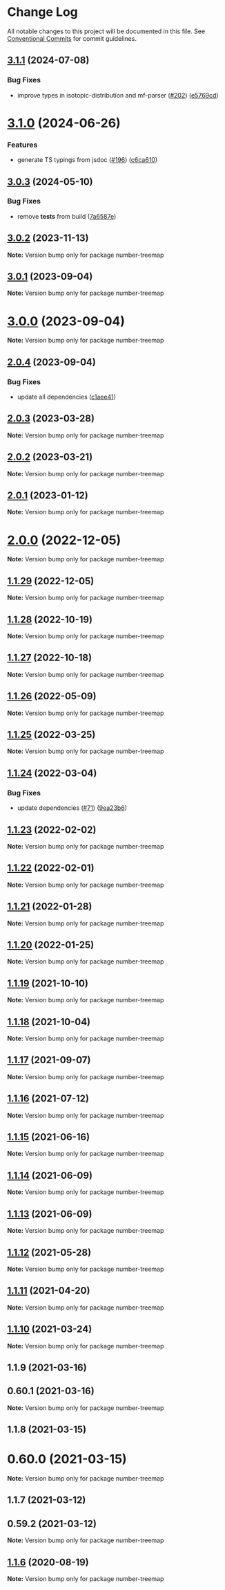 # Change Log

All notable changes to this project will be documented in this file.
See [Conventional Commits](https://conventionalcommits.org) for commit guidelines.

## [3.1.1](https://github.com/cheminfo/mass-tools/compare/number-treemap@3.1.0...number-treemap@3.1.1) (2024-07-08)


### Bug Fixes

* improve types in isotopic-distribution and mf-parser ([#202](https://github.com/cheminfo/mass-tools/issues/202)) ([e5769cd](https://github.com/cheminfo/mass-tools/commit/e5769cd588adb69974abfa60f411bc2dc1887fa6))





# [3.1.0](https://github.com/cheminfo/mass-tools/compare/number-treemap@3.0.3...number-treemap@3.1.0) (2024-06-26)


### Features

* generate TS typings from jsdoc ([#196](https://github.com/cheminfo/mass-tools/issues/196)) ([c6ca610](https://github.com/cheminfo/mass-tools/commit/c6ca610976e04d851420f8b65d8220d39f64a83b))





## [3.0.3](https://github.com/cheminfo/mass-tools/compare/number-treemap@3.0.2...number-treemap@3.0.3) (2024-05-10)


### Bug Fixes

* remove __tests__ from build ([7a6587e](https://github.com/cheminfo/mass-tools/commit/7a6587e2024a4c15763d751ccbdaa65baa5351e2))





## [3.0.2](https://github.com/cheminfo/mass-tools/compare/number-treemap@3.0.1...number-treemap@3.0.2) (2023-11-13)

**Note:** Version bump only for package number-treemap





## [3.0.1](https://github.com/cheminfo/mass-tools/compare/number-treemap@2.0.4...number-treemap@3.0.1) (2023-09-04)

**Note:** Version bump only for package number-treemap





# [3.0.0](https://github.com/cheminfo/mass-tools/compare/number-treemap@2.0.4...number-treemap@3.0.0) (2023-09-04)

**Note:** Version bump only for package number-treemap





## [2.0.4](https://github.com/cheminfo/mass-tools/compare/number-treemap@2.0.3...number-treemap@2.0.4) (2023-09-04)


### Bug Fixes

* update all dependencies ([c1aee41](https://github.com/cheminfo/mass-tools/commit/c1aee417d98ee83caf88489dc60db7ee449c744e))





## [2.0.3](https://github.com/cheminfo/mass-tools/compare/number-treemap@2.0.2...number-treemap@2.0.3) (2023-03-28)

**Note:** Version bump only for package number-treemap





## [2.0.2](https://github.com/cheminfo/mass-tools/compare/number-treemap@2.0.1...number-treemap@2.0.2) (2023-03-21)

**Note:** Version bump only for package number-treemap





## [2.0.1](https://github.com/cheminfo/mass-tools/compare/number-treemap@2.0.0...number-treemap@2.0.1) (2023-01-12)

**Note:** Version bump only for package number-treemap





# [2.0.0](https://github.com/cheminfo/mass-tools/compare/number-treemap@1.1.29...number-treemap@2.0.0) (2022-12-05)

**Note:** Version bump only for package number-treemap

## [1.1.29](https://github.com/cheminfo/mass-tools/compare/number-treemap@1.1.28...number-treemap@1.1.29) (2022-12-05)

**Note:** Version bump only for package number-treemap

## [1.1.28](https://github.com/cheminfo/mass-tools/compare/number-treemap@1.1.27...number-treemap@1.1.28) (2022-10-19)

**Note:** Version bump only for package number-treemap

## [1.1.27](https://github.com/cheminfo/mass-tools/compare/number-treemap@1.1.26...number-treemap@1.1.27) (2022-10-18)

**Note:** Version bump only for package number-treemap

## [1.1.26](https://github.com/cheminfo/mass-tools/compare/number-treemap@1.1.25...number-treemap@1.1.26) (2022-05-09)

**Note:** Version bump only for package number-treemap

## [1.1.25](https://github.com/cheminfo/mass-tools/compare/number-treemap@1.1.24...number-treemap@1.1.25) (2022-03-25)

**Note:** Version bump only for package number-treemap

## [1.1.24](https://github.com/cheminfo/mass-tools/compare/number-treemap@1.1.23...number-treemap@1.1.24) (2022-03-04)

### Bug Fixes

- update dependencies ([#71](https://github.com/cheminfo/mass-tools/issues/71)) ([9ea23b6](https://github.com/cheminfo/mass-tools/commit/9ea23b6683d32489b26b0f9abda97dc69fffaca3))

## [1.1.23](https://github.com/cheminfo/mass-tools/compare/number-treemap@1.1.22...number-treemap@1.1.23) (2022-02-02)

**Note:** Version bump only for package number-treemap

## [1.1.22](https://github.com/cheminfo/mass-tools/compare/number-treemap@1.1.21...number-treemap@1.1.22) (2022-02-01)

**Note:** Version bump only for package number-treemap

## [1.1.21](https://github.com/cheminfo/mass-tools/compare/number-treemap@1.1.20...number-treemap@1.1.21) (2022-01-28)

**Note:** Version bump only for package number-treemap

## [1.1.20](https://github.com/cheminfo/mass-tools/compare/number-treemap@1.1.19...number-treemap@1.1.20) (2022-01-25)

**Note:** Version bump only for package number-treemap

## [1.1.19](https://github.com/cheminfo/mass-tools/compare/number-treemap@1.1.18...number-treemap@1.1.19) (2021-10-10)

**Note:** Version bump only for package number-treemap

## [1.1.18](https://github.com/cheminfo/mass-tools/compare/number-treemap@1.1.17...number-treemap@1.1.18) (2021-10-04)

**Note:** Version bump only for package number-treemap

## [1.1.17](https://github.com/cheminfo/mass-tools/compare/number-treemap@1.1.16...number-treemap@1.1.17) (2021-09-07)

**Note:** Version bump only for package number-treemap

## [1.1.16](https://github.com/cheminfo/mass-tools/compare/number-treemap@1.1.15...number-treemap@1.1.16) (2021-07-12)

**Note:** Version bump only for package number-treemap

## [1.1.15](https://github.com/cheminfo/mass-tools/compare/number-treemap@1.1.14...number-treemap@1.1.15) (2021-06-16)

**Note:** Version bump only for package number-treemap

## [1.1.14](https://github.com/cheminfo/mass-tools/compare/number-treemap@1.1.13...number-treemap@1.1.14) (2021-06-09)

**Note:** Version bump only for package number-treemap

## [1.1.13](https://github.com/cheminfo/mass-tools/compare/number-treemap@1.1.12...number-treemap@1.1.13) (2021-06-09)

**Note:** Version bump only for package number-treemap

## [1.1.12](https://github.com/cheminfo/mass-tools/compare/number-treemap@1.1.11...number-treemap@1.1.12) (2021-05-28)

**Note:** Version bump only for package number-treemap

## [1.1.11](https://github.com/cheminfo/mass-tools/compare/number-treemap@1.1.10...number-treemap@1.1.11) (2021-04-20)

**Note:** Version bump only for package number-treemap

## [1.1.10](https://github.com/cheminfo/mass-tools/compare/number-treemap@1.1.9...number-treemap@1.1.10) (2021-03-24)

**Note:** Version bump only for package number-treemap

## 1.1.9 (2021-03-16)

## 0.60.1 (2021-03-16)

**Note:** Version bump only for package number-treemap

## 1.1.8 (2021-03-15)

# 0.60.0 (2021-03-15)

**Note:** Version bump only for package number-treemap

## 1.1.7 (2021-03-12)

## 0.59.2 (2021-03-12)

**Note:** Version bump only for package number-treemap

## [1.1.6](https://github.com/cheminfo/mass-tools/compare/number-treemap@1.1.5...number-treemap@1.1.6) (2020-08-19)

**Note:** Version bump only for package number-treemap
